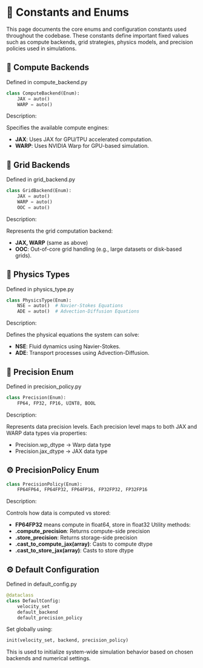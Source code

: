 # 📘 Constants and Enums

This page documents the core enums and configuration constants used throughout the codebase. These constants define important fixed values such as compute backends, grid strategies, physics models, and precision policies used in simulations.



## 🔧 Compute Backends

Defined in compute_backend.py

```python
class ComputeBackend(Enum):
    JAX = auto()
    WARP = auto()
```
Description:

Specifies the available compute engines:

- **JAX**: Uses JAX for GPU/TPU accelerated computation.
- **WARP**: Uses NVIDIA Warp for GPU-based simulation.

## 🧱 Grid Backends

Defined in grid_backend.py
```python
class GridBackend(Enum):
    JAX = auto()
    WARP = auto()
    OOC = auto()
```

Description:

Represents the grid computation backend:

- **JAX, WARP** (same as above)
- **OOC**: Out-of-core grid handling (e.g., large datasets or disk-based grids).

## 🌊 Physics Types

Defined in physics_type.py
```python
class PhysicsType(Enum):
    NSE = auto()  # Navier-Stokes Equations
    ADE = auto()  # Advection-Diffusion Equations
```

Description:

Defines the physical equations the system can solve:

- **NSE**: Fluid dynamics using Navier-Stokes.
- **ADE**: Transport processes using Advection-Diffusion.


## 🎯 Precision Enum

Defined in precision_policy.py
```python
class Precision(Enum):
    FP64, FP32, FP16, UINT8, BOOL
```

Description:

Represents data precision levels. Each precision level maps to both JAX and WARP data types via properties:

- Precision.wp_dtype → Warp data type
- Precision.jax_dtype → JAX data type



## ⚙️ PrecisionPolicy Enum

```python
class PrecisionPolicy(Enum):
    FP64FP64, FP64FP32, FP64FP16, FP32FP32, FP32FP16
```

Description:

Controls how data is computed vs stored:

- **FP64FP32** means compute in float64, store in float32
Utility methods:
- **.compute_precision**: Returns compute-side precision
- **.store_precision**: Returns storage-side precision
- **.cast_to_compute_jax(array)**: Casts to compute dtype
- **.cast_to_store_jax(array)**: Casts to store dtype



## ⚙️ Default Configuration

Defined in default_config.py

```python
@dataclass
class DefaultConfig:
    velocity_set
    default_backend
    default_precision_policy
```
Set globally using:
```python
init(velocity_set, backend, precision_policy)
```
This is used to initialize system-wide simulation behavior based on chosen backends and numerical settings.